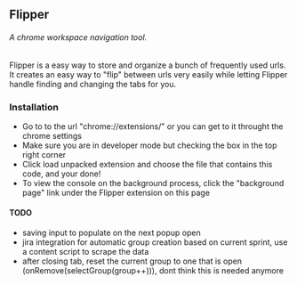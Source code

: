 ## Flipper
###### A chrome workspace navigation tool.

Flipper is a easy way to store and organize a bunch of frequently used urls. It creates an easy way
to "flip" between urls very easily while letting Flipper handle finding and changing the tabs for you.

### Installation
- Go to to the url "chrome://extensions/" or you can get to it throught the chrome settings
- Make sure you are in developer mode but checking the box in the top right corner
- Click load unpacked extension and choose the file that contains this code, and your done!
- To view the console on the background process, click the "background page" link under the Flipper extension on this page

#### TODO
- saving input to populate on the next popup open
- jira integration for automatic group creation based on current sprint, use a content script to scrape the data
- after closing tab, reset the current group to one that is open (onRemove(selectGroup(group++))), dont think this is needed anymore